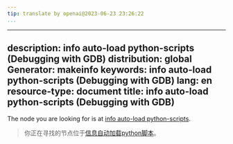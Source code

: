 ```yaml
---
tip: translate by openai@2023-06-23 23:26:22
...
```

---
description: info auto-load python-scripts (Debugging with GDB)
distribution: global
Generator: makeinfo
keywords: info auto-load python-scripts (Debugging with GDB)
lang: en
resource-type: document
title: info auto-load python-scripts (Debugging with GDB)
---

The node you are looking for is at [info auto-load python-scripts](Python-Auto_002dloading.html#info-auto_002dload-python_002dscripts).

> 你正在寻找的节点位于[信息自动加载python脚本](Python-Auto_002dloading.html#info-auto_002dload-python_002dscripts)。
